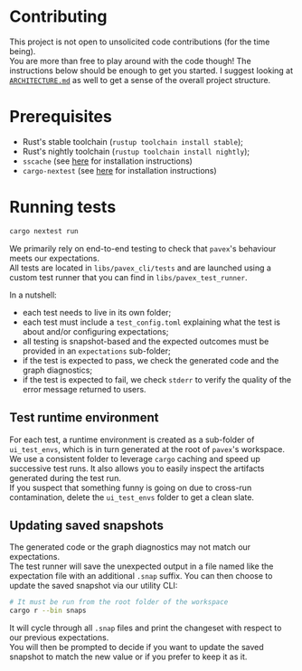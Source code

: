 # Contributing

This project is not open to unsolicited code contributions (for the time being).  
You are more than free to play around with the code though! The instructions below should be enough to get you started. I suggest looking at [`ARCHITECTURE.md`](ARCHITECTURE.md) as well to get a sense of the overall project structure.

# Prerequisites

- Rust's stable toolchain (`rustup toolchain install stable`);
- Rust's nightly toolchain (`rustup toolchain install nightly`);
- `sscache` (see [here](https://github.com/mozilla/sccache#installation) for installation instructions)
- `cargo-nextest` (see [here](https://nexte.st/book/installation.html) for installation instructions)

# Running tests

```bash
cargo nextest run
```

We primarily rely on end-to-end testing to check that `pavex`'s behaviour meets our expectations.  
All tests are located in `libs/pavex_cli/tests` and are launched using a custom test runner that you can find in `libs/pavex_test_runner`.

In a nutshell:

- each test needs to live in its own folder;
- each test must include a `test_config.toml` explaining what the test is about and/or configuring expectations;
- all testing is snapshot-based and the expected outcomes must be provided in an `expectations` sub-folder;
- if the test is expected to pass, we check the generated code and the graph diagnostics;
- if the test is expected to fail, we check `stderr` to verify the quality of the error message returned to users.

## Test runtime environment

For each test, a runtime environment is created as a sub-folder of `ui_test_envs`, which is in turn generated at the root of `pavex`'s workspace.  
We use a consistent folder to leverage `cargo` caching and speed up successive test runs. It also allows you to easily inspect the artifacts generated during the test run.  
If you suspect that something funny is going on due to cross-run contamination, delete the `ui_test_envs` folder to get a clean slate.

## Updating saved snapshots

The generated code or the graph diagnostics may not match our expectations.  
The test runner will save the unexpected output in a file named like the expectation file with an additional `.snap` suffix. You can then choose to update the saved snapshot via our utility CLI:

```bash
# It must be run from the root folder of the workspace
cargo r --bin snaps
```

It will cycle through all `.snap` files and print the changeset with respect to our previous expectations.  
You will then be prompted to decide if you want to update the saved snapshot to match the new value or if you prefer to keep it as it.
